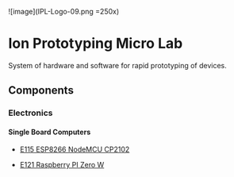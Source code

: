 ![image](IPL-Logo-09.png =250x)

# Ion Prototyping Micro Lab
System of hardware and software for rapid prototyping of devices.

## Components

### Electronics

#### Single Board Computers

- [E115    ESP8266 NodeMCU CP2102](Components/Elec/E115.html)

- [E121    Raspberry PI Zero W](Components/Elec/E121.html)

